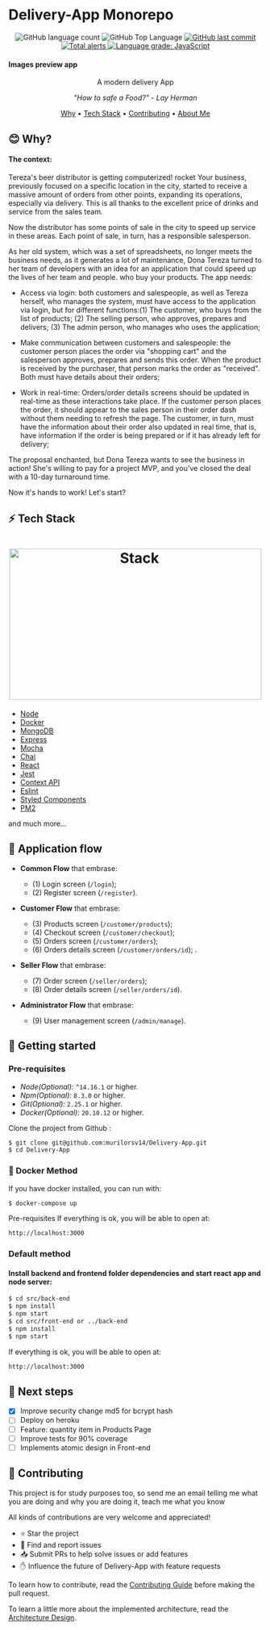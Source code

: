 # Delivery-App Monorepo

<p align="center">
  <img alt="GitHub language count" src="https://img.shields.io/github/languages/count/murilorsv14/Delivery-App?color=6E40C9&style=flat-square">
  <img alt="GitHub Top Language" src="https://img.shields.io/github/languages/top/murilorsv14/Delivery-App?color=6E40C9&style=flat-square">
  <a href="https://github.com/leandrolid/trivia-app/commits/main">
    <img alt="GitHub last commit" src="https://img.shields.io/github/last-commit/murilorsv14/Delivery-App?color=6E40C9&style=flat-square">
  </a>
  <a href="https://lgtm.com/projects/g/murilorsv14/Delivery-App/alerts/"><img alt="Total alerts" src="https://img.shields.io/lgtm/alerts/g/murilorsv14/Delivery-App.svg?logo=lgtm&logoWidth=18"/>
  </a>
  <a href="https://lgtm.com/projects/g/murilorsv14/Delivery-App/context:javascript"><img alt="Language grade: JavaScript" src="https://img.shields.io/lgtm/grade/javascript/g/murilorsv14/Delivery-App.svg?logo=lgtm&logoWidth=18"/>
  </a>
</p>

#### Images preview app

<p align="center">A modern delivery App</p>

<p align="center"><i> "How to safe a Food?" - Lay Herman </i> </p>

<p align="center">
  <a href="#blush-why">Why</a> •
  <a href="#zap-tech-stack">Tech Stack</a> •
  <a href="#handshake-contributing">Contributing</a> •
  <a href="https://github.com/murilorsv14">About Me</a>
</p>

## 😊 **Why?**

<h4>The context:</h4>
Tereza's beer distributor is getting computerized! rocket Your business, previously focused on a specific location in the city, started to receive a massive amount of orders from other points, expanding its operations, especially via delivery. This is all thanks to the excellent price of drinks and service from the sales team.

Now the distributor has some points of sale in the city to speed up service in these areas. Each point of sale, in turn, has a responsible salesperson.

As her old system, which was a set of spreadsheets, no longer meets the business needs, as it generates a lot of maintenance, Dona Tereza turned to her team of developers with an idea for an application that could speed up the lives of her team and people. who buy your products. The app needs:

* Access via login: both customers and salespeople, as well as Tereza herself, who manages the system, must have access to the application via login, but for different functions:(1) The customer, who buys from the list of products; (2) The selling person, who approves, prepares and delivers; (3) The admin person, who manages who uses the application;

* Make communication between customers and salespeople: the customer person places the order via "shopping cart" and the salesperson approves, prepares and sends this order. When the product is received by the purchaser, that person marks the order as "received". Both must have details about their orders;

* Work in real-time: Orders/order details screens should be updated in real-time as these interactions take place. If the customer person places the order, it should appear to the sales person in their order dash without them needing to refresh the page. The customer, in turn, must have the information about their order also updated in real time, that is, have information if the order is being prepared or if it has already left for delivery;

The proposal enchanted, but Dona Tereza wants to see the business in action! She's willing to pay for a project MVP, and you've closed the deal with a 10-day turnaround time.

Now it's hands to work! Let's start?

## ⚡ **Tech Stack**

<h1 align="center">
  <img src="https://miro.medium.com/max/811/1*SEfonxxMIktyFJWwA_oTTg.png" alt="Stack" height="300" width="500">
  <br>
</h1>

- [Node](https://nodejs.org/en/)
- [Docker](https://www.docker.com/)
- [MongoDB](https://www.mongodb.com/)
- [Express](https://expressjs.com/)
- [Mocha](https://mochajs.org/)
- [Chai](https://www.chaijs.com/)
- [React](https://reactjs.org/)
- [Jest](https://jestjs.io/)
- [Context API](https://reactjs.org/docs/context.html)
- [Eslint](https://eslint.org/)
- [Styled Components](https://styled-components.com/)
- [PM2](https://pm2.keymetrics.io/)

and much more...

## 🌊 Application flow
- **Common Flow** that embrase: 
  - (1) Login screen (`/login`);
  - (2) Register screen (`/register`).

- **Customer Flow** that embrase: 
  - (3) Products screen (`/customer/products`); 
  - (4) Checkout screen (`/customer/checkout`); 
  - (5) Orders screen (`/customer/orders`); 
  - (6) Orders details screen (`/customer/orders/id`); .

- **Seller Flow** that embrase: 
  - (7) Order screen (`/seller/orders`); 
  - (8) Order details screen (`/seller/orders/id`).

- **Administrator Flow** that embrase: 
  - (9) User management screen (`/admin/manage`).

## 🏃 Getting started

### Pre-requisites

- _Node(Optional):_ `^14.16.1` or higher.
- _Npm(Optional):_ `8.3.0` or higher.
- _Git(Optional):_ `2.25.1` or higher.
- _Docker(Optional):_ `20.10.12` or higher.

Clone the project from Github :

```sh
$ git clone git@github.com:murilorsv14/Delivery-App.git
$ cd Delivery-App
```

### 🐳 Docker Method

If you have docker installed, you can run with:

```sh
$ docker-compose up
```

Pre-requisites
If everything is ok, you will be able to open at:

```bash
http://localhost:3000
```

### Default method

#### Install backend and frontend folder dependencies and start react app and node server:

```sh
$ cd src/back-end
$ npm install
$ npm start
$ cd src/front-end or ../back-end
$ npm install
$ npm start
```

If everything is ok, you will be able to open at:

```bash
http://localhost:3000
```

## 👣 Next steps

- [x] Improve security change md5 for bcrypt hash
- [ ] Deploy on heroku
- [ ] Feature: quantity item in Products Page
- [ ] Improve tests for 90% coverage
- [ ] Implements atomic design in Front-end

## 🤝 **Contributing**

This project is for study purposes too, so send me an email telling me what you are doing and why you are doing it, teach me what you know

All kinds of contributions are very welcome and appreciated!

- ⭐️ Star the project
- 🐛 Find and report issues
- 📥 Submit PRs to help solve issues or add features
- ✋ Influence the future of Delivery-App with feature requests

To learn how to contribute, read the [Contributing Guide](/CONTRIBUTING.md) before making the pull request.

To learn a little more about the implemented architecture, read the [Architecture Design](/ARCHITECTURE.md).
